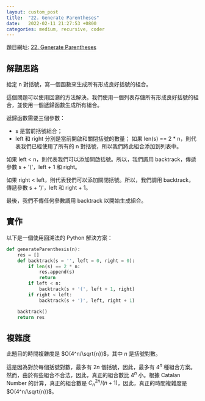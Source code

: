 ```yaml
---
layout: custom_post
title:  "22. Generate Parentheses"
date:   2022-02-11 21:27:53 +0800
categories: medium, recursive, coder
---
```


題目網址: [22. Generate Parentheses](https://leetcode.com/problems/generate-parentheses/)

## 解題思路
給定 n 對括號，寫一個函數來生成所有形成良好括號的組合。

這個問題可以使用回溯的方法解決。我們使用一個列表存儲所有形成良好括號的組合，並使用一個遞歸函數生成所有組合。

遞歸函數需要三個參數：

* s 是當前括號組合；
* left 和 right 分別是當前開啟和關閉括號的數量；
如果 len(s) == 2 * n，則代表我們已經使用了所有的 n 對括號，所以我們將此組合添加到列表中。

如果 left < n，則代表我們可以添加開啟括號。所以，我們調用 backtrack，傳遞參數 s + '('，left + 1 和 right。

如果 right < left，則代表我們可以添加關閉括號。所以，我們調用 backtrack，傳遞參數 s + ')'，left 和 right + 1。

最後，我們不傳任何參數調用 backtrack 以開始生成組合。


## 實作
以下是一個使用回溯法的 Python 解決方案：
```python
def generateParenthesis(n):
    res = []
    def backtrack(s = '', left = 0, right = 0):
        if len(s) == 2 * n:
            res.append(s)
            return
        if left < n:
            backtrack(s + '(', left + 1, right)
        if right < left:
            backtrack(s + ')', left, right + 1)

    backtrack()
    return res
```


## 複雜度
此題目的時間複雜度是 $O(4^n/\sqrt{n})$，其中 $n$ 是括號對數。

這是因為對於每個括號對數，最多有 $2n$ 個括號，因此，最多有 $4^n$ 種組合方案。然而，由於有些組合不合法，因此，真正的組合數比 $4^n$ 小。根據 Catalan Number 的計算，真正的組合數是 $C_{n}^{2n} / (n+1)$，因此，真正的時間複雜度是 $O(4^n/\sqrt{n})$。